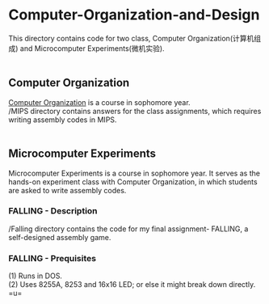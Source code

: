 # Computer-Organization-and-Design

This directory contains code for two class, Computer Organization(计算机组成) and Microcomputer Experiments(微机实验).<br><br>

## Computer Organization
[Computer Organization](https://www.coursera.org/learn/jisuanji-zucheng/home/welcome) is a course in sophomore year.<br>
/MIPS directory contains answers for the class assignments, which requires writing assembly codes in MIPS.<br><br>

## Microcomputer Experiments
Microcomputer Experiments is a course in sophomore year. It serves as the hands-on experiment class with Computer Organization, in which students are asked to write assembly codes.<br>

### FALLING - Description
/Falling directory contains the code for my final assignment- FALLING, a self-designed assembly game.

### FALLING - Prequisites
(1) Runs in DOS.<br>
(2) Uses 8255A, 8253 and 16x16 LED; or else it might break down directly. =u=
